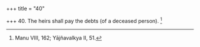 +++
title = "40"

+++
40. The heirs shall pay the debts (of a deceased person). [^30] 


[^30]:  Manu VIII, 162; Yājñavalkya II, 51.
